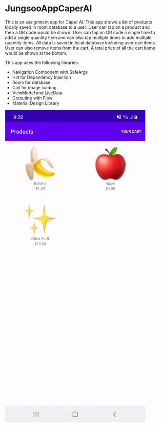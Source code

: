 # JungsooAppCaperAI

This is an assignment app for Caper AI. This app shows a list of products locally saved in room database to a user. User can tap on a product and then a QR code would be shown. User can tap on QR code a single time to add a single quantity item and can also tap multiple times to add multiple quantity items. All data is saved in local database including user cart items. User can also remove items from the cart. A total price of all the cart items would be shown at the bottom.

This app uses the following libraries:

- Navigation Component with SafeArgs
- Hilt for Dependency Injection
- Room for database
- Coil for image loading
- ViewModel and LiveData
- Coroutine with Flow
- Material Design Library

![](Shahrukh%20Jungsoo%20App.gif)
